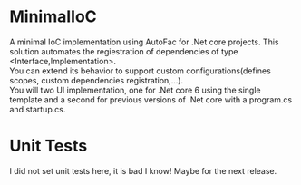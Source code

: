# MinimalIoC
A minimal IoC implementation using AutoFac for .Net core projects.
This solution automates the regiestration of dependencies of type <Interface,Implementation>.  
You can extend its behavior to support custom configurations(defines scopes, custom dependencies registration,...).  
You will two UI implementation, one for .Net core 6 using the single template and a second for previous versions of .Net core with a program.cs and startup.cs.  
# Unit Tests
I did not set unit tests here, it is bad I know! Maybe for the next release.
